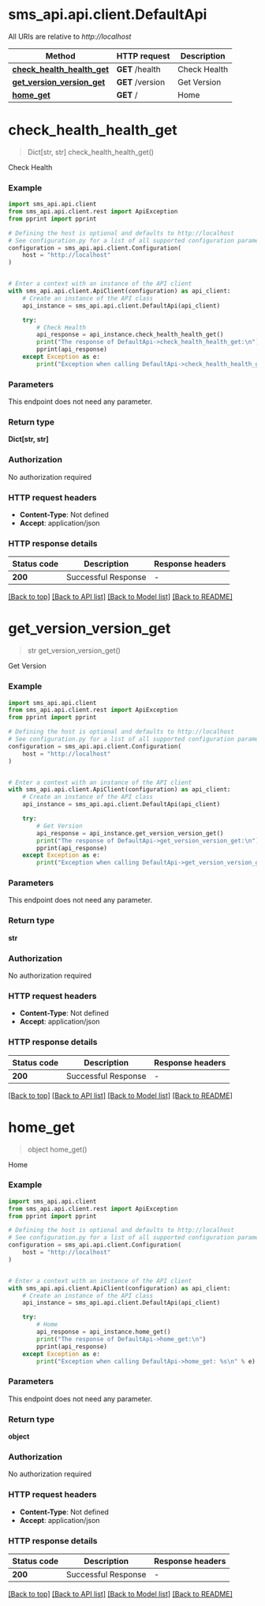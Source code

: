# sms_api.api.client.DefaultApi

All URIs are relative to _http://localhost_

| Method                                                               | HTTP request     | Description  |
| -------------------------------------------------------------------- | ---------------- | ------------ |
| [**check_health_health_get**](DefaultApi.md#check_health_health_get) | **GET** /health  | Check Health |
| [**get_version_version_get**](DefaultApi.md#get_version_version_get) | **GET** /version | Get Version  |
| [**home_get**](DefaultApi.md#home_get)                               | **GET** /        | Home         |

# **check_health_health_get**

> Dict[str, str] check_health_health_get()

Check Health

### Example

```python
import sms_api.api.client
from sms_api.api.client.rest import ApiException
from pprint import pprint

# Defining the host is optional and defaults to http://localhost
# See configuration.py for a list of all supported configuration parameters.
configuration = sms_api.api.client.Configuration(
    host = "http://localhost"
)


# Enter a context with an instance of the API client
with sms_api.api.client.ApiClient(configuration) as api_client:
    # Create an instance of the API class
    api_instance = sms_api.api.client.DefaultApi(api_client)

    try:
        # Check Health
        api_response = api_instance.check_health_health_get()
        print("The response of DefaultApi->check_health_health_get:\n")
        pprint(api_response)
    except Exception as e:
        print("Exception when calling DefaultApi->check_health_health_get: %s\n" % e)
```

### Parameters

This endpoint does not need any parameter.

### Return type

**Dict[str, str]**

### Authorization

No authorization required

### HTTP request headers

- **Content-Type**: Not defined
- **Accept**: application/json

### HTTP response details

| Status code | Description         | Response headers |
| ----------- | ------------------- | ---------------- |
| **200**     | Successful Response | -                |

[[Back to top]](#) [[Back to API list]](../README.md#documentation-for-api-endpoints) [[Back to Model list]](../README.md#documentation-for-models) [[Back to README]](../README.md)

# **get_version_version_get**

> str get_version_version_get()

Get Version

### Example

```python
import sms_api.api.client
from sms_api.api.client.rest import ApiException
from pprint import pprint

# Defining the host is optional and defaults to http://localhost
# See configuration.py for a list of all supported configuration parameters.
configuration = sms_api.api.client.Configuration(
    host = "http://localhost"
)


# Enter a context with an instance of the API client
with sms_api.api.client.ApiClient(configuration) as api_client:
    # Create an instance of the API class
    api_instance = sms_api.api.client.DefaultApi(api_client)

    try:
        # Get Version
        api_response = api_instance.get_version_version_get()
        print("The response of DefaultApi->get_version_version_get:\n")
        pprint(api_response)
    except Exception as e:
        print("Exception when calling DefaultApi->get_version_version_get: %s\n" % e)
```

### Parameters

This endpoint does not need any parameter.

### Return type

**str**

### Authorization

No authorization required

### HTTP request headers

- **Content-Type**: Not defined
- **Accept**: application/json

### HTTP response details

| Status code | Description         | Response headers |
| ----------- | ------------------- | ---------------- |
| **200**     | Successful Response | -                |

[[Back to top]](#) [[Back to API list]](../README.md#documentation-for-api-endpoints) [[Back to Model list]](../README.md#documentation-for-models) [[Back to README]](../README.md)

# **home_get**

> object home_get()

Home

### Example

```python
import sms_api.api.client
from sms_api.api.client.rest import ApiException
from pprint import pprint

# Defining the host is optional and defaults to http://localhost
# See configuration.py for a list of all supported configuration parameters.
configuration = sms_api.api.client.Configuration(
    host = "http://localhost"
)


# Enter a context with an instance of the API client
with sms_api.api.client.ApiClient(configuration) as api_client:
    # Create an instance of the API class
    api_instance = sms_api.api.client.DefaultApi(api_client)

    try:
        # Home
        api_response = api_instance.home_get()
        print("The response of DefaultApi->home_get:\n")
        pprint(api_response)
    except Exception as e:
        print("Exception when calling DefaultApi->home_get: %s\n" % e)
```

### Parameters

This endpoint does not need any parameter.

### Return type

**object**

### Authorization

No authorization required

### HTTP request headers

- **Content-Type**: Not defined
- **Accept**: application/json

### HTTP response details

| Status code | Description         | Response headers |
| ----------- | ------------------- | ---------------- |
| **200**     | Successful Response | -                |

[[Back to top]](#) [[Back to API list]](../README.md#documentation-for-api-endpoints) [[Back to Model list]](../README.md#documentation-for-models) [[Back to README]](../README.md)
